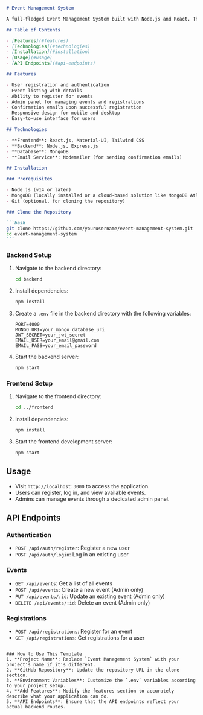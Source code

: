 
````markdown
# Event Management System

A full-fledged Event Management System built with Node.js and React. This application allows users to register for events, view event details, and manage their registrations. It is designed to provide a seamless user experience for both event coordinators and participants.

## Table of Contents

- [Features](#features)
- [Technologies](#technologies)
- [Installation](#installation)
- [Usage](#usage)
- [API Endpoints](#api-endpoints)

## Features

- User registration and authentication
- Event listing with details
- Ability to register for events
- Admin panel for managing events and registrations
- Confirmation emails upon successful registration
- Responsive design for mobile and desktop
- Easy-to-use interface for users

## Technologies

- **Frontend**: React.js, Material-UI, Tailwind CSS
- **Backend**: Node.js, Express.js
- **Database**: MongoDB
- **Email Service**: Nodemailer (for sending confirmation emails)

## Installation

### Prerequisites

- Node.js (v14 or later)
- MongoDB (locally installed or a cloud-based solution like MongoDB Atlas)
- Git (optional, for cloning the repository)

### Clone the Repository

```bash
git clone https://github.com/yourusername/event-management-system.git
cd event-management-system
```
````

### Backend Setup

1. Navigate to the backend directory:

   ```bash
   cd backend
   ```

2. Install dependencies:

   ```bash
   npm install
   ```

3. Create a `.env` file in the backend directory with the following variables:

   ```plaintext
   PORT=4000
   MONGO_URI=your_mongo_database_uri
   JWT_SECRET=your_jwt_secret
   EMAIL_USER=your_email@gmail.com
   EMAIL_PASS=your_email_password
   ```

4. Start the backend server:

   ```bash
   npm start
   ```

### Frontend Setup

1. Navigate to the frontend directory:

   ```bash
   cd ../frontend
   ```

2. Install dependencies:

   ```bash
   npm install
   ```

3. Start the frontend development server:

   ```bash
   npm start
   ```

## Usage

- Visit `http://localhost:3000` to access the application.
- Users can register, log in, and view available events.
- Admins can manage events through a dedicated admin panel.

## API Endpoints

### Authentication

- `POST /api/auth/register`: Register a new user
- `POST /api/auth/login`: Log in an existing user

### Events

- `GET /api/events`: Get a list of all events
- `POST /api/events`: Create a new event (Admin only)
- `PUT /api/events/:id`: Update an existing event (Admin only)
- `DELETE /api/events/:id`: Delete an event (Admin only)

### Registrations

- `POST /api/registrations`: Register for an event
- `GET /api/registrations`: Get registrations for a user

```

### How to Use This Template
1. **Project Name**: Replace `Event Management System` with your project's name if it's different.
2. **GitHub Repository**: Update the repository URL in the clone section.
3. **Environment Variables**: Customize the `.env` variables according to your project setup.
4. **Add Features**: Modify the features section to accurately describe what your application can do.
5. **API Endpoints**: Ensure that the API endpoints reflect your actual backend routes.

```
